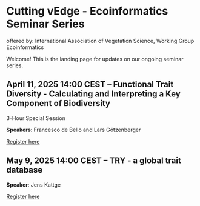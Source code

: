 # Cutting vEdge - Ecoinformatics Seminar Series
offered by: International Association of Vegetation Science, Working Group Ecoinformatics

Welcome! This is the landing page for updates on our ongoing seminar series.

## April 11, 2025 14:00 CEST – Functional Trait Diversity - Calculating and Interpreting a Key Component of Biodiversity
3-Hour Special Session

**Speakers**: Francesco de Bello and Lars Götzenberger  

[Register here](https://shorturl.at/TELaj)

## May 9, 2025 14:00 CEST – TRY - a global trait database

**Speaker**: Jens Kattge

[Register here]()
